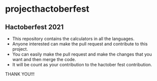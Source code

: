# projecthactoberfest

## Hactoberfest 2021

- This repository contains the calculators in all the languages.
- Anyone interested can make the pull request and contribute to this project.
- You can easily make the pull request and make the changes that you want and then merge the code.
- It will be count as your contribution to the hactober fest contribution.

THANK YOU!!!
